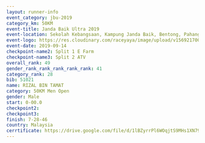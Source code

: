 ```yaml
---
layout: runner-info 
event_category: jbu-2019 
category_km: 50KM 
event-title: Janda Baik Ultra 2019 
event-location: Sekolah Kebangsaan, Kampung Janda Baik, Bentong, Pahang, Malaysia 
event-logo: https://res.cloudinary.com/raceyaya/image/upload/v1569217009/logo/janda-baik_vch1pc.jpg 
event-date: 2019-09-14 
checkpoint-name2: Split 1 E Farm 
checkpoint-name3: Split 2 ATV 
overall_rank: 49
gender_rank_rank_rank_rank_rank: 41
category_rank: 28
bib: 51021
name: RIZAL BIN TAMAT
category: 50KM Men Open
gender: Male
start: 0-00.0
checkpoint2: 
checkpoint3: 
finish: 7-28-46
country: Malaysia
cerrtificate: https://drive.google.com/file/d/1lBZyrrPl6WOqjtS9MHs1XN79GN3Zn0WT/view?usp=sharing
---
```

